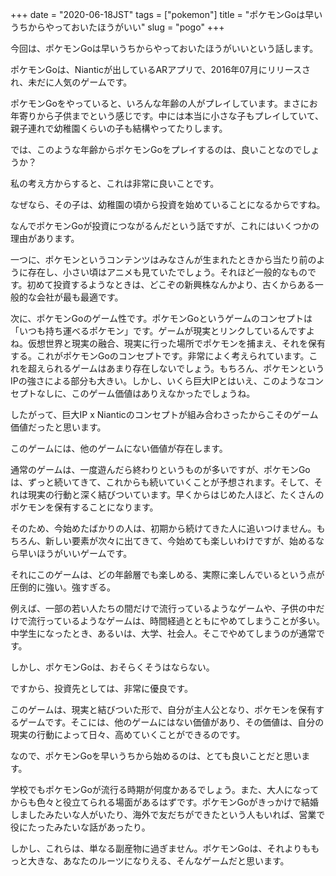 +++
date = "2020-06-18JST"
tags = ["pokemon"]
title = "ポケモンGoは早いうちからやっておいたほうがいい"
slug = "pogo"
+++

今回は、ポケモンGoは早いうちからやっておいたほうがいいという話します。

ポケモンGoは、Nianticが出しているARアプリで、2016年07月にリリースされ、未だに人気のゲームです。

ポケモンGoをやっていると、いろんな年齢の人がプレイしています。まさにお年寄りから子供までという感じです。中には本当に小さな子もプレイしていて、親子連れで幼稚園くらいの子も結構やってたりします。

では、このような年齢からポケモンGoをプレイするのは、良いことなのでしょうか？

私の考え方からすると、これは非常に良いことです。

なぜなら、その子は、幼稚園の頃から投資を始めていることになるからですね。

なんでポケモンGoが投資につながるんだという話ですが、これにはいくつかの理由があります。

一つに、ポケモンというコンテンツはみなさんが生まれたときから当たり前のように存在し、小さい頃はアニメも見ていたでしょう。それほど一般的なものです。初めて投資するようなときは、どこぞの新興株なんかより、古くからある一般的な会社が最も最適です。

次に、ポケモンGoのゲーム性です。ポケモンGoというゲームのコンセプトは「いつも持ち運べるポケモン」です。ゲームが現実とリンクしているんですよね。仮想世界と現実の融合、現実に行った場所でポケモンを捕まえ、それを保有する。これがポケモンGoのコンセプトです。非常によく考えられています。これを超えられるゲームはあまり存在しないでしょう。もちろん、ポケモンというIPの強さによる部分も大きい。しかし、いくら巨大IPとはいえ、このようなコンセプトなしに、このゲーム価値はありえなかったでしょうね。

したがって、巨大IP x Nianticのコンセプトが組み合わさったからこそのゲーム価値だったと思います。

このゲームには、他のゲームにない価値が存在します。

通常のゲームは、一度遊んだら終わりというものが多いですが、ポケモンGoは、ずっと続いてきて、これからも続いていくことが予想されます。そして、それは現実の行動と深く結びついています。早くからはじめた人ほど、たくさんのポケモンを保有することになります。

そのため、今始めたばかりの人は、初期から続けてきた人に追いつけません。もちろん、新しい要素が次々に出てきて、今始めても楽しいわけですが、始めるなら早いほうがいいゲームです。

それにこのゲームは、どの年齢層でも楽しめる、実際に楽しんでいるという点が圧倒的に強い。強すぎる。

例えば、一部の若い人たちの間だけで流行っているようなゲームや、子供の中だけで流行っているようなゲームは、時間経過とともにやめてしまうことが多い。中学生になったとき、あるいは、大学、社会人。そこでやめてしまうのが通常です。

しかし、ポケモンGoは、おそらくそうはならない。

ですから、投資先としては、非常に優良です。

このゲームは、現実と結びついた形で、自分が主人公となり、ポケモンを保有するゲームです。そこには、他のゲームにはない価値があり、その価値は、自分の現実の行動によって日々、高めていくことができるのです。

なので、ポケモンGoを早いうちから始めるのは、とても良いことだと思います。

学校でもポケモンGoが流行る時期が何度かあるでしょう。また、大人になってからも色々と役立てられる場面があるはずです。ポケモンGoがきっかけで結婚しましたみたいな人がいたり、海外で友だちができたという人もいれば、営業で役にたったみたいな話があったり。

しかし、これらは、単なる副産物に過ぎません。ポケモンGoは、それよりももっと大きな、あなたのルーツになりえる、そんなゲームだと思います。

